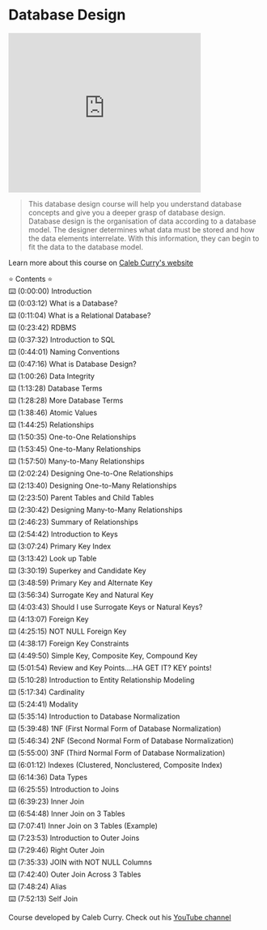 # Database Design

<iframe width="380" height="315" src="https://www.youtube.com/embed/ztHopE5Wnpc" frameborder="0" allow="accelerometer; autoplay; encrypted-media; gyroscope; picture-in-picture" allowfullscreen></iframe>

>This database design course will help you understand database concepts and give you a deeper grasp of database design. 
<br>Database design is the organisation of data according to a database model. The designer determines what data must be stored and how the data elements interrelate. With this information, they can begin to fit the data to the database model.

Learn more about this course on [Caleb Curry's website](https://www.calebcurry.com/freecodecamp-database-design-full-course/)

⭐️ Contents ⭐<br>
⌨️ (0:00:00) Introduction<br>
⌨️ (0:03:12) What is a Database?<br>
⌨️ (0:11:04) What is a Relational Database?<br>
⌨️ (0:23:42) RDBMS<br>
⌨️ (0:37:32) Introduction to SQL<br>
⌨️ (0:44:01) Naming Conventions<br>
⌨️ (0:47:16) What is Database Design?<br>
⌨️ (1:00:26) Data Integrity<br>
⌨️ (1:13:28) Database Terms<br>
⌨️ (1:28:28) More Database Terms<br>
⌨️ (1:38:46) Atomic Values<br>
⌨️ (1:44:25) Relationships<br>
⌨️ (1:50:35) One-to-One Relationships<br>
⌨️ (1:53:45) One-to-Many Relationships<br>
⌨️ (1:57:50) Many-to-Many Relationships<br>
⌨️ (2:02:24) Designing One-to-One Relationships<br>
⌨️ (2:13:40) Designing One-to-Many Relationships<br>
⌨️ (2:23:50) Parent Tables and Child Tables<br>
⌨️ (2:30:42) Designing Many-to-Many Relationships<br>
⌨️ (2:46:23) Summary of Relationships<br>
⌨️ (2:54:42) Introduction to Keys<br>
⌨️ (3:07:24) Primary Key Index<br>
⌨️ (3:13:42) Look up Table<br>
⌨️ (3:30:19) Superkey and Candidate Key<br>
⌨️ (3:48:59) Primary Key and Alternate Key<br>
⌨️ (3:56:34) Surrogate Key and Natural Key<br>
⌨️ (4:03:43) Should I use Surrogate Keys or Natural Keys?<br>
⌨️ (4:13:07) Foreign Key<br>
⌨️ (4:25:15) NOT NULL Foreign Key<br>
⌨️ (4:38:17) Foreign Key Constraints<br>
⌨️ (4:49:50) Simple Key, Composite Key, Compound Key<br>
⌨️ (5:01:54) Review and Key Points....HA GET IT? KEY points!<br>
⌨️ (5:10:28) Introduction to Entity Relationship Modeling<br>
⌨️ (5:17:34) Cardinality<br>
⌨️ (5:24:41) Modality<br>
⌨️ (5:35:14) Introduction to Database Normalization<br>
⌨️ (5:39:48) 1NF (First Normal Form of Database Normalization)<br>
⌨️ (5:46:34) 2NF (Second Normal Form of Database Normalization)<br>
⌨️ (5:55:00) 3NF (Third Normal Form of Database Normalization)<br>
⌨️ (6:01:12) Indexes (Clustered, Nonclustered, Composite Index)<br>
⌨️ (6:14:36) Data Types<br>
⌨️ (6:25:55) Introduction to Joins<br>
⌨️ (6:39:23) Inner Join<br>
⌨️ (6:54:48) Inner Join on 3 Tables<br>
⌨️ (7:07:41) Inner Join on 3 Tables (Example)<br>
⌨️ (7:23:53) Introduction to Outer Joins<br>
⌨️ (7:29:46) Right Outer Join<br>
⌨️ (7:35:33) JOIN with NOT NULL Columns<br>
⌨️ (7:42:40) Outer Join Across 3 Tables<br>
⌨️ (7:48:24) Alias<br>
⌨️ (7:52:13) Self Join<br>


Course developed by Caleb Curry. Check out his [YouTube channel](https://www.youtube.com/user/CalebTheVideoMaker2)
